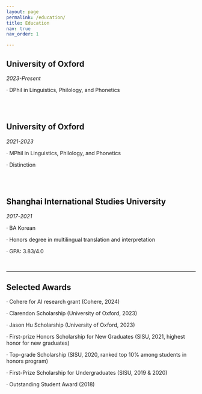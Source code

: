 ```yaml
---
layout: page
permalink: /education/
title: Education
nav: true
nav_order: 1

---
```

<h2><strong>University of Oxford</strong></h2>
<em>2023-Present</em>
<p>· DPhil in Linguistics, Philology, and Phonetics</p>
<br/><br/>
<h2><strong>University of Oxford</strong></h2>
<em>2021-2023</em>
<p>· MPhil in Linguistics, Philology, and Phonetics</p>
<p>· Distinction</p>
<br/><br/>
<h2><strong>Shanghai International Studies University</strong></h2>
<em>2017-2021</em>
<p>· BA Korean</p>
<p>· Honors degree in multilingual translation and interpretation</p>
<p>· GPA: 3.83/4.0</p>
<br>

---

<h2>Selected Awards</h2>

<p>· Cohere for AI research grant (Cohere, 2024)</p>
<p>· Clarendon Scholarship (University of Oxford, 2023)</p>
<p>· Jason Hu Scholarship (University of Oxford, 2023)</p>
<p>· First-prize Honors Scholarship for New Graduates (SISU, 2021, highest honor for new graduates)</p>
<p>· Top-grade Scholarship (SISU, 2020, ranked top 10% among students in honors program)</p>
<p>· First-Prize Scholarship for Undergraduates (SISU, 2019 & 2020)</p>
<p>· Outstanding Student Award (2018)</p>
